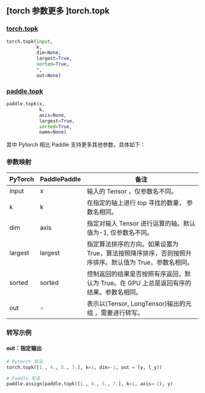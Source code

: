 ## [torch 参数更多 ]torch.topk

### [torch.topk](https://pytorch.org/docs/stable/generated/torch.topk.html?highlight=topk#torch.topk)

```python
torch.topk(input,
           k,
           dim=None,
           largest=True,
           sorted=True,
           *,
           out=None)
```

### [paddle.topk](https://www.paddlepaddle.org.cn/documentation/docs/zh/api/paddle/topk_cn.html#paddle.topk)

```python
paddle.topk(x,
            k,
            axis=None,
            largest=True,
            sorted=True,
            name=None)
```

其中 Pytorch 相比 Paddle 支持更多其他参数，具体如下：

### 参数映射
| PyTorch       | PaddlePaddle | 备注                                                   |
| ------------- | ------------ | ------------------------------------------------------ |
| input         | x            | 输入的 Tensor ，仅参数名不同。                          |
| k             | k            | 在指定的轴上进行 top 寻找的数量， 参数名相同。                          |
| dim           | axis         | 指定对输入 Tensor 进行运算的轴。默认值为-1, 仅参数名不同。|
| largest       |largest       | 指定算法排序的方向。如果设置为 True，算法按照降序排序，否则按照升序排序。默认值为 True，参数名相同。     |
| sorted        | sorted       | 控制返回的结果是否按照有序返回，默认为 True。在 GPU 上总是返回有序的结果。参数名相同。 |
| out           | -            | 表示以(Tensor, LongTensor)输出的元组 ，需要进行转写。      |


### 转写示例
#### out：指定输出
```python
# Pytorch 写法
torch.topk([1., 4., 5., 7.], k=1, dim=-1, out = (y, l_y))

# Paddle 写法
paddle.assign(paddle.topk([1., 4., 5., 7.], k=1, axis=-1), y)
```
